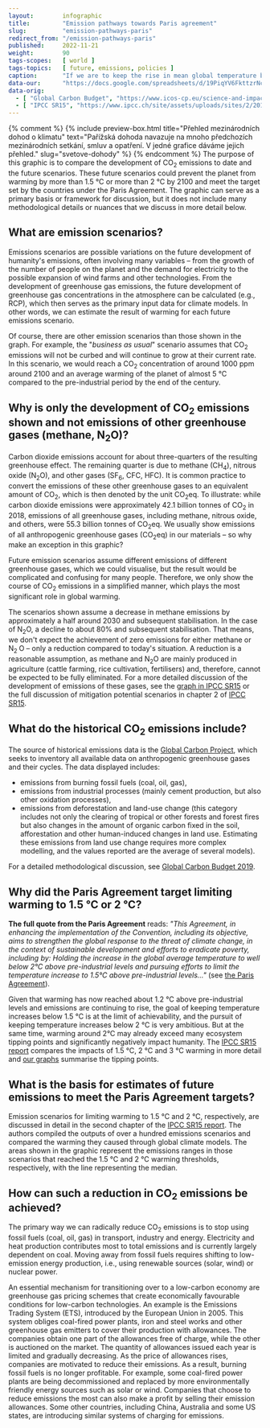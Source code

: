 ```yaml
---
layout:        infographic
title:         "Emission pathways towards Paris agreement"
slug:          "emission-pathways-paris"
redirect_from: "/emission-pathways-paris"
published:     2022-11-21
weight:        90
tags-scopes:   [ world ]
tags-topics:   [ future, emissions, policies ]
caption:       "If we are to keep the rise in mean global temperature below levels that will not cause large-scale destruction of the environment, we must substantially reduce our greenhouse gas emissions. The pathways aiming to limit the global temperature increase below 1.5 °C (above pre-industrial levels) expect human emissions of CO<sub>2</sub> to be cut in half by 2030 and net zero to be achieved by 2050. Staying below 2 °C would require these emissions to be reduced by 25% by 2030 and net zero to be reached around 2070."
data-our:      "https://docs.google.com/spreadsheets/d/19PiqYV6FkttzrNcjkbTQmphzxgydtTc1MB6nDZpybj0/edit?usp=sharing"
data-orig:
  - [ "Global Carbon Budget", "https://www.icos-cp.eu/science-and-impact/global-carbon-budget/2020" ]
  - [ "IPCC SR15", "https://www.ipcc.ch/site/assets/uploads/sites/2/2019/06/SR15_Full_Report_Low_Res.pdf#page=107" ]
---
```

{% comment %}
{% include preview-box.html
    title="Přehled mezinárodních dohod o klimatu"
    text="Pařížská dohoda navazuje na mnoho předchozích mezinárodních setkání, smluv a opatření. V jedné grafice dáváme jejich přehled."
    slug="svetove-dohody"
%}
{% endcomment %}
The purpose of this graphic is to compare the development of CO<sub>2</sub> emissions to date and the future scenarios. These future scenarios could prevent the planet from warming by more than 1.5 °C or more than 2 °C by 2100 and meet the target set by the countries under the Paris Agreement. The graphic can serve as a primary basis or framework for discussion, but it does not include many methodological details or nuances that we discuss in more detail below.

## What are emission scenarios?

Emissions scenarios are possible variations on the future development of humanity's emissions, often involving many variables – from the growth of the number of people on the planet and the demand for electricity to the possible expansion of wind farms and other technologies. From the development of greenhouse gas emissions, the future development of greenhouse gas concentrations in the atmosphere can be calculated (e.g., <glossary id="rcp">RCP</glossary>), which then serves as the primary input data for climate models. In other words, we can estimate the result of warming for each future emissions scenario.

Of course, there are other emission scenarios than those shown in the graph. For example, the "*business as usual*" scenario assumes that CO<sub>2</sub> emissions will not be curbed and will continue to grow at their current rate. In this scenario, we would reach a CO<sub>2</sub> concentration of around 1000 ppm around 2100 and an average warming of the planet of almost 5 °C compared to the pre-industrial period by the end of the century.

## Why is only the development of CO<sub>2</sub> emissions shown and not emissions of other greenhouse gases (methane, N<sub>2</sub>O)?

Carbon dioxide emissions account for about three-quarters of the resulting greenhouse effect. The remaining quarter is due to methane (CH<sub>4</sub>), nitrous oxide (N<sub>2</sub>O), and other gases (SF<sub>6</sub>, CFC, HFC). It is common practice to convert the emissions of these other greenhouse gases to an equivalent amount of CO<sub>2</sub>, which is then denoted by the unit <glossary id="co2eq">CO<sub>2</sub>eq</glossary>. To illustrate: while carbon dioxide emissions were approximately 42.1 billion tonnes of CO<sub>2</sub> in 2018, emissions of all greenhouse gases, including methane, nitrous oxide, and others, were 55.3 billion tonnes of CO<sub>2</sub>eq. We usually show emissions of all anthropogenic greenhouse gases (CO<sub>2</sub>eq) in our materials – so why make an exception in this graphic?

Future emission scenarios assume different emissions of different greenhouse gases, which we could visualise, but the result would be complicated and confusing for many people. Therefore, we only show the course of CO<sub>2</sub> emissions in a simplified manner, which plays the most significant role in global warming.

The scenarios shown assume a decrease in methane emissions by approximately a half around 2030 and subsequent stabilisation. In the case of N<sub>2</sub>O, a decline to about 80% and subsequent stabilisation. That means, we don't expect the achievement of zero emissions for either methane or N<sub>2 </sub>O – only a reduction compared to today's situation. A reduction is a reasonable assumption, as methane and N<sub>2</sub>O are mainly produced in agriculture (cattle farming, rice cultivation, fertilisers) and, therefore, cannot be expected to be fully eliminated. For a more detailed discussion of the development of emissions of these gases, see the [graph in IPCC SR15](https://www.ipcc.ch/site/assets/uploads/sites/2/2019/06/SR15_Full_Report_Low_Res.pdf#page=27) or the full discussion of mitigation potential scenarios in chapter 2 of [IPCC SR15](https://www.ipcc.ch/site/assets/uploads/sites/2/2019/06/SR15_Full_Report_Low_Res.pdf#page=107).

## What do the historical CO<sub>2</sub> emissions include?

The source of historical emissions data is the [Global Carbon Project](https://www.globalcarbonproject.org/), which seeks to inventory all available data on anthropogenic greenhouse gases and their cycles. The data displayed includes:

* emissions from burning fossil fuels (coal, oil, gas),
* emissions from industrial processes (mainly cement production, but also other oxidation processes),
* emissions from deforestation and land-use change (this category includes not only the clearing of tropical or other forests and forest fires but also changes in the amount of organic carbon fixed in the soil, afforestation and other human-induced changes in land use. Estimating these emissions from land use change requires more complex modelling, and the values reported are the average of several models).

For a detailed methodological discussion, see [Global Carbon Budget 2019](https://www.researchgate.net/publication/337742746_Global_Carbon_Budget_2019).

## Why did the Paris Agreement target limiting warming to 1.5 °C or 2 °C?

__The full quote from the Paris Agreement__ reads: _"This Agreement, in enhancing the implementation of the Convention, including its objective, aims to strengthen the global response to the threat of climate change, in the context of sustainable development and efforts to eradicate poverty, including by: Holding the increase in the global average temperature to well below 2°C above pre-industrial levels and pursuing efforts to limit the temperature increase to 1.5°C above pre-industrial levels…"_ (see [the Paris Agreement](https://unfccc.int/files/essential_background/convention/application/pdf/english_paris_agreement.pdf)).

Given that warming has now reached about 1.2 °C above pre-industrial levels and emissions are continuing to rise, the goal of keeping temperature increases below 1.5 °C is at the limit of achievability, and the pursuit of keeping temperature increases below 2 °C is very ambitious. But at the same time, warming around 2°C may already exceed many ecosystem tipping points and significantly negatively impact humanity. The [IPCC SR15 report](https://www.ipcc.ch/sr15/) compares the impacts of 1.5 °C, 2 °C and 3 °C warming in more detail and [our graphs](/infographics/tipping-points-1) summarise the tipping points.

## What is the basis for estimates of future emissions to meet the Paris Agreement targets?

Emission scenarios for limiting warming to 1.5 °C and 2 °C, respectively, are discussed in detail in the second chapter of the [IPCC SR15 report](https://www.ipcc.ch/site/assets/uploads/sites/2/2019/06/SR15_Full_Report_Low_Res.pdf#page=107). The authors compiled the outputs of over a hundred emissions scenarios and compared the warming they caused through global climate models. The areas shown in the graphic represent the emissions ranges in those scenarios that reached the 1.5 °C and 2 °C warming thresholds, respectively, with the line representing the median.

## How can such a reduction in CO<sub>2</sub> emissions be achieved?

The primary way we can radically reduce CO<sub>2</sub> emissions is to stop using fossil fuels (coal, oil, gas) in transport, industry and energy. Electricity and heat production contributes most to total emissions and is currently largely dependent on coal. Moving away from fossil fuels requires shifting to low-emission energy production, i.e., using renewable sources (solar, wind) or nuclear power.

An essential mechanism for transitioning over to a low-carbon economy are greenhouse gas pricing schemes that create economically favourable conditions for low-carbon technologies. An example is the Emissions Trading System (ETS), introduced by the European Union in 2005. This system obliges coal-fired power plants, iron and steel works and other greenhouse gas emitters to cover their production with allowances. The companies obtain one part of the allowances free of charge, while the other is auctioned on the market. The quantity of allowances issued each year is limited and gradually decreasing. As the price of allowances rises, companies are motivated to reduce their emissions. As a result, burning fossil fuels is no longer profitable. For example, some coal-fired power plants are being decommissioned and replaced by more environmentally friendly energy sources such as solar or wind. Companies that choose to reduce emissions the most can also make a profit by selling their emission allowances. Some other countries, including China, Australia and some US states, are introducing similar systems of charging for emissions.
